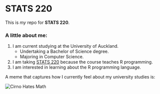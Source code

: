 
# STATS 220

This is *my* repo for **STATS 220**.

### A little about me:

1. I am current studying at the University of Auckland. 
    - Undertaking a Bachelor of Science degree.
    - Majoring in Computer Science.
2. I am taking [STATS 220](https://courseoutline.auckland.ac.nz/dco/course/STATS/220/1253) because the course teaches R programming.
3. I am interested in learning about the R programming language.

A meme that captures how I currently feel about my university studies is:

![](cirno_hates_math.gif "Cirno Hates Math")
